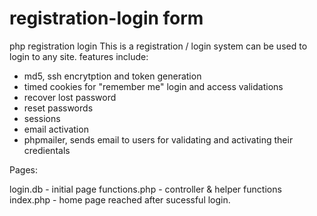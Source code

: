 # registration-login form

php registration login 
This is a registration / login system 
can be used to login to any site.
features include:
- md5, ssh encrytption and token generation
- timed cookies for "remember me" login and access validations
- recover lost password
- reset passwords
- sessions
- email activation
- phpmailer, sends email to users for validating and activating their credientals

Pages:

login.db - initial page
functions.php - controller & helper functions
index.php - home page reached after sucessful login.


